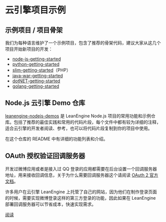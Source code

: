 # 云引擎项目示例

## 示例项目 / 项目骨架

我们为每种语言维护了一个示例项目，包含了推荐的骨架代码，建议大家从这几个项目开始新项目的开发：

- [node-js-getting-started](https://github.com/leancloud/node-js-getting-started/)
- [python-getting-started](https://github.com/leancloud/python-getting-started)
- [slim-getting-started](https://github.com/leancloud/slim-getting-started)（PHP）
- [java-war-getting-started](https://github.com/leancloud/java-war-getting-started)
- [dotNET-getting-started](https://github.com/leancloud/dotNET-getting-started)
- [golang-getting-started](https://github.com/leancloud/golang-getting-started)

## Node.js 云引擎 Demo 仓库

[leanengine-nodejs-demos](https://github.com/leancloud/leanengine-nodejs-demos) 是 LeanEngine Node.js 项目的常用功能和示例仓库。包括了推荐的最佳实践和常用的代码片段，每个文件中都有较为详细的注释，适合云引擎的开发者阅读、参考，也可以将代码片段复制到你的项目中使用。

在这个仓库的 README 中有详细的功能列表和介绍。

## OAuth 授权验证回调服务器

开发过微博应用或者是接入过 QQ 登录的应用都需要在后台设置一个回调服务器地址，用来接收回调信息，关于为什么需要回调服务器这个请阅读 [OAuth 2 官方文档](http://oauth.net/2/)。

许多用户在云引擎 LeanEngine 上托管了自己的网站，因为他们在制作登录页面的时候，需要实现微博登录这样的第三方登录的功能，因此如果在 LeanEngine 部署回调服务器可以节省成本，快速实现需求。

<a href="webhosting_oauth.html" class="btn btn-default">阅读</a>
